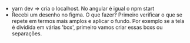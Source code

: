- yarn dev => cria o localhost. No angular é igual o npm start
- Recebi um desenho no figma. O que fazer? Primeiro verificar o que se repete em termos mais amplos e aplicar o fundo. Por exemplo se a tela é dividida em várias 'box', primeiro vamos criar essas boxs ou separações.